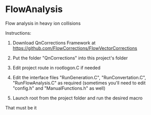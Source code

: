 # FlowAnalysis


Flow analysis in heavy ion collisions



Instructions:



1. Download QnCorrections Framework at https://github.com/FlowCorrections/FlowVectorCorrections

2. Put the folder "QnCorrections" into this project's folder

3. Edit project route in rootlogon.C if needed

4. Edit the interface files "RunGeneration.C", "RunConvertation.C", "RunFlowAnalysis.C" as required (sometimes you'll need to edit "config.h" and "ManualFunctions.h" as well)

5. Launch root from the project folder and run the desired macro



That must be it
